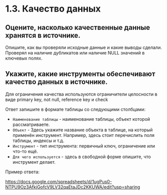# 1.3. Качество данных

## Оцените, насколько качественные данные хранятся в источнике.
Опишите, как вы проверяли исходные данные и какие выводы сделали.
Проверял на наличие дубликатов или наличие NULL значений в ключевых полях.

## Укажите, какие инструменты обеспечивают качество данных в источнике.
Для ограничения качества используются ограничители целосности в виде primary key, not null, reference key и check

Ответ запишите в формате таблицы со следующими столбцами:
- `Наименование таблицы` - наименование таблицы, объект которой рассматриваете.
- `Объект` - Здесь укажите название объекта в таблице, на который применён инструмент. Например, здесь стоит перечислить поля таблицы, индексы и т.д.
- `Инструмент` - тип инструмента: первичный ключ, ограничение или что-то ещё.
- `Для чего используется` - здесь в свободной форме опишите, что инструмент делает.

Пример ответа:

https://docs.google.com/spreadsheets/d/1ugPus0-NTPU9Oz3AfkjGofcV9LV32qaEtaJDc2KKUWA/edit?usp=sharing